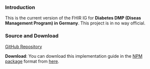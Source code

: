 ### Introduction

This is the current version of the FHIR IG for **Diabetes DMP (Diseas Management Program) in Germany**. This project is in no way official.


### Source and Download

[GitHub Repository](https://github.com/michaelonken/dmp_diabetes)

**Download**: You can download this implementation guide in the [NPM package](https://confluence.hl7.org/display/FHIR/NPM+Package+Specification) format from [here](package.tgz).